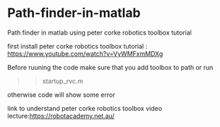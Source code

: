 # Path-finder-in-matlab
Path finder in matlab using peter corke robotics toolbox tutorial

first install peter corke robotics toolbox tutorial :
 https://www.youtube.com/watch?v=VyWMFxmMDXg

Before ruuning the code make sure that you add toolbox to path 
                            or run
   >>startup_rvc.m

otherwise code will show some error

link to understand peter corke robotics toolbox video lecture:https://robotacademy.net.au/
